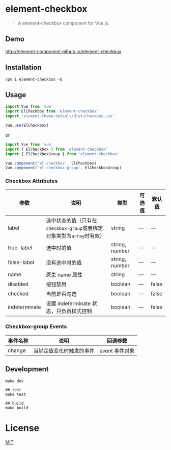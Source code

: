# element-checkbox
> A element-checkbox component for Vue.js.

## Demo
http://element-component.github.io/element-checkbox

## Installation
```shell
npm i element-checkbox -D
```

## Usage
```javascript
import Vue from 'vue'
import ElCheckbox from 'element-checkbox'
import 'element-theme-default/dist/checkbox.css'

Vue.use(ElCheckbox)
```

or

```javascript
import Vue from 'vue'
import { ElCheckbox } from 'element-checkbox'
import { ElCheckboxGroup } from 'element-checkbox'

Vue.component('el-checkbox', ElCheckbox)
Vue.component('el-checkbox-group', ElCheckboxGroup)
```

### Checkbox Attributes
| 参数      | 说明    | 类型      | 可选值       | 默认值   |
|---------- |-------- |---------- |-------------  |-------- |
| label     | 选中状态的值（只有在`checkbox-group`或者绑定对象类型为`array`时有效）| string    |       —        |     —    |
| true-label | 选中时的值   | string, number | — |     —    |
| false-label | 没有选中时的值   | string, number    |      —         |     —    |
| name | 原生 name 属性 | string    |      —         |     —    |
| disabled  | 按钮禁用    | boolean   |  — | false   |
| checked  | 当前是否勾选    | boolean   |  — | false   |
| indeterminate  | 设置 indeterminate 状态，只负责样式控制    | boolean   |  — | false   |

### Checkbox-group Events
| 事件名称      | 说明    | 回调参数      |
|---------- |-------- |---------- |
| change  | 当绑定值变化时触发的事件 | event 事件对象 |

## Development
```shell
make dev

## test
make test

## build
make build
```

# License
[MIT](https://opensource.org/licenses/MIT)
